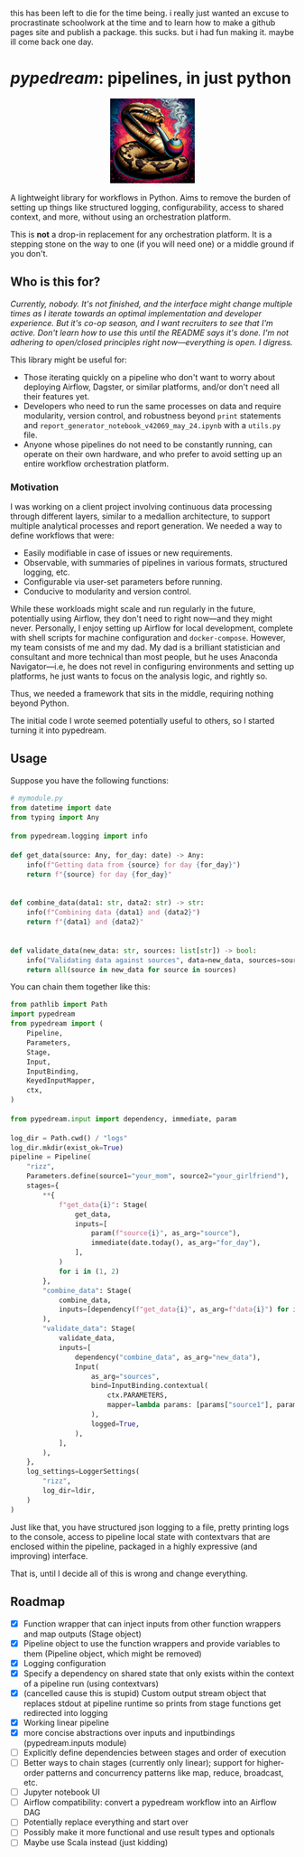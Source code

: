 this has been left to die for the time being. i really just wanted an excuse to procrastinate schoolwork at the time and to learn how to make a github pages site and publish a package. this sucks. but i had fun making it. maybe ill come back one day.

# *pypedream*: pipelines, in just python
<p align="center">
    <img src="./_docsrc/_static/pypedream.webp" width=150 height=150>
</p>


A lightweight library for workflows in Python. Aims to remove the burden of setting up things like structured logging, configurability,
access to shared context, and more, without using an orchestration platform.

This is **not** a drop-in replacement for any orchestration platform. It is a stepping stone on the way to one (if you will need one) or a middle ground
if you don't.

## Who is this for?

*Currently, nobody. It's not finished, and the interface might change multiple times as I iterate towards an optimal implementation and developer experience. But it's co-op season, and I want recruiters to see that I'm active. Don't learn how to use this until the README says it's done. I'm not adhering to open/closed principles right now—everything is open. I digress.*

This library might be useful for:

- Those iterating quickly on a pipeline who don't want to worry about deploying Airflow, Dagster, or similar platforms, and/or don't need all their features yet.
- Developers who need to run the same processes on data and require modularity, version control, and robustness beyond `print` statements and `report_generator_notebook_v42069_may_24.ipynb` with a `utils.py` file.
- Anyone whose pipelines do not need to be constantly running, can operate on their own hardware, and who prefer to avoid setting up an entire workflow orchestration platform.

### Motivation

I was working on a client project involving continuous data processing through different layers, similar to a medallion architecture, to support multiple analytical processes and report generation. We needed a way to define workflows that were:

- Easily modifiable in case of issues or new requirements.
- Observable, with summaries of pipelines in various formats, structured logging, etc.
- Configurable via user-set parameters before running.
- Conducive to modularity and version control.

While these workloads might scale and run regularly in the future, potentially using Airflow, they don't need to right now—and they might never. Personally, I enjoy setting up Airflow for local development, complete with shell scripts for machine configuration and `docker-compose`. However, my team consists of me and my dad. My dad is a brilliant statistician and consultant and more technical than most people, but he uses Anaconda Navigator—i.e, he does not revel in configuring environments and setting up platforms, he just wants to focus on the analysis logic, and rightly so.

Thus, we needed a framework that sits in the middle, requiring nothing beyond Python.

The initial code I wrote seemed potentially useful to others, so I started turning it into pypedream.

## Usage

Suppose you have the following functions:

```python
# mymodule.py
from datetime import date
from typing import Any

from pypedream.logging import info

def get_data(source: Any, for_day: date) -> Any:
    info(f"Getting data from {source} for day {for_day}")
    return f"{source} for day {for_day}"


def combine_data(data1: str, data2: str) -> str:
    info(f"Combining data {data1} and {data2}")
    return f"{data1} and {data2}"


def validate_data(new_data: str, sources: list[str]) -> bool:
    info("Validating data against sources", data=new_data, sources=sources)
    return all(source in new_data for source in sources)
```

You can chain them together like this:

```python
from pathlib import Path
import pypedream
from pypedream import (
    Pipeline,
    Parameters,
    Stage,
    Input,
    InputBinding,
    KeyedInputMapper,
    ctx,
)

from pypedream.input import dependency, immediate, param

log_dir = Path.cwd() / "logs"
log_dir.mkdir(exist_ok=True)
pipeline = Pipeline(
    "rizz",
    Parameters.define(source1="your_mom", source2="your_girlfriend"),
    stages={
        **{
            f"get_data{i}": Stage(
                get_data,
                inputs=[
                    param(f"source{i}", as_arg="source"),
                    immediate(date.today(), as_arg="for_day"),
                ],
            )
            for i in (1, 2)
        },
        "combine_data": Stage(
            combine_data,
            inputs=[dependency(f"get_data{i}", as_arg=f"data{i}") for i in (1, 2)],
        ),
        "validate_data": Stage(
            validate_data,
            inputs=[
                dependency("combine_data", as_arg="new_data"),
                Input(
                    as_arg="sources",
                    bind=InputBinding.contextual(
                        ctx.PARAMETERS,
                        mapper=lambda params: [params["source1"], params["source2"]],
                    ),
                    logged=True,
                ),
            ],
        ),
    },
    log_settings=LoggerSettings(
        "rizz",
        log_dir=ldir,
    )
)
```
Just like that, you have structured json logging to a file, pretty printing logs to the console, access
to pipeline local state with contextvars that are enclosed within the pipeline, packaged in a highly
expressive (and improving) interface.

That is, until I decide all of this is wrong and change everything.

## Roadmap

- [x] Function wrapper that can inject inputs from other function wrappers and map outputs (Stage object)
- [x] Pipeline object to use the function wrappers and provide variables to them (Pipeline object, which might be removed)
- [x] Logging configuration
- [x] Specify a dependency on shared state that only exists within the context of a pipeline run (using contextvars)
- [x] (cancelled cause this is stupid) Custom output stream object that replaces stdout at pipeline runtime so prints from stage functions get redirected into logging
- [x] Working linear pipeline
- [x] more concise abstractions over inputs and inputbindings (pypedream.inputs module)
- [ ] Explicitly define dependencies between stages and order of execution
- [ ] Better ways to chain stages (currently only linear); support for higher-order patterns and concurrency patterns like map, reduce, broadcast, etc.
- [ ] Jupyter notebook UI
- [ ] Airflow compatibility: convert a pypedream workflow into an Airflow DAG
- [ ] Potentially replace everything and start over
- [ ] Possibly make it more functional and use result types and optionals
- [ ] Maybe use Scala instead (just kidding)
